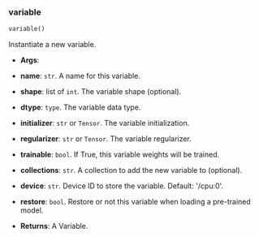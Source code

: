 ### variable


```python
variable()
```


Instantiate a new variable.

- __Args__:
- __name__: `str`. A name for this variable.
- __shape__: list of `int`. The variable shape (optional).
- __dtype__: `type`. The variable data type.
- __initializer__: `str` or `Tensor`. The variable initialization.
- __regularizer__: `str` or `Tensor`. The variable regularizer.
- __trainable__: `bool`. If True, this variable weights will be trained.
- __collections__: `str`. A collection to add the new variable to (optional).
- __device__: `str`. Device ID to store the variable. Default: '/cpu:0'.
- __restore__: `bool`. Restore or not this variable when loading a pre-trained model.

- __Returns__:
A Variable.
